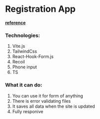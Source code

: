 # Registration App

[**reference**](https://registration-alpha-lime.vercel.app/)

### Technologies:

1. Vite.js
2. TailwindCss
3. React-Hook-Form.js
4. Recoil
5. Phone input
6. TS

### What it can do:

1. You can use it for form of anything
2. There is error validating files
3. It saves all data when the site is updated
4. Fully responive
